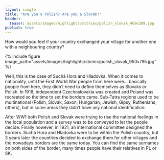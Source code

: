 ```yaml
---
layout: single
title: "Are you a Polish? Are you a Slovak?"
header:
  teaser: assets/images/highlights/stories/polish_slovak_469x389.jpg
publish: true
---
```


How would you feel if your country exchanged your village for another one with a neighbouring country?

{% include figure image_path="assets/images/highlights/stories/polish_slovak_950x795.jpg" %}

Well, this is the case of Suchá Hora and Hladovka. When it comes to nationality, until the First World War people from here were… basically people from here, they didn’t need to define themselves as Slovaks or Polish. In 1918, independent Czechoslovakia was created and Poland was recreated so the time to set the borders came. Sub-Tatra regions used to be multinational (Polish, Slovak, Saxon, Hungarian, Jewish, Gipsy, Ruthenians, others), but in some areas they didn’t have any national identification.

After WW1 both Polish and Slovak were trying to rise the national feelings in the local population and a survey was to be conveyed to let the people decide. Finally however, in 1921, an international committee designed the borders. Suchá Hora and Hladovka were to be within the Polish country, but 3 years later the countries decided to exchange them for other villages and the nowadays borders are the same today. You can find the same surnames on both sides of the border, many times people have their relatives in PL or SK.
